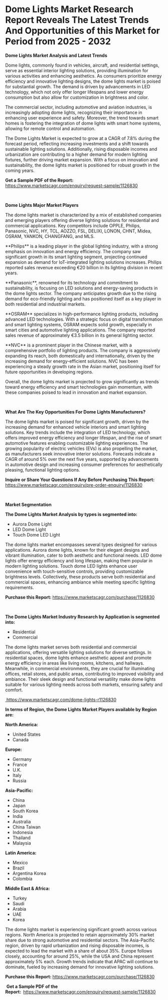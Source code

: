 <p><h1>Dome Lights Market Research Report Reveals The Latest Trends And Opportunities of this Market for Period from 2025 - 2032</h1></p><p><strong>Dome Lights Market Analysis and Latest Trends</strong></p>
<p><p>Dome lights, commonly found in vehicles, aircraft, and residential settings, serve as essential interior lighting solutions, providing illumination for various activities and enhancing aesthetics. As consumers prioritize energy efficiency and innovative lighting designs, the dome lights market is poised for substantial growth. The demand is driven by advancements in LED technology, which not only offer longer lifespans and lower energy consumption but also allow for customization in brightness and color.</p><p>The commercial sector, including automotive and aviation industries, is increasingly adopting dome lights, recognizing their importance in enhancing user experience and safety. Moreover, the trend towards smart homes is fostering the integration of dome lights with smart home systems, allowing for remote control and automation.</p><p>The Dome Lights Market is expected to grow at a CAGR of 7.8% during the forecast period, reflecting increasing investments and a shift towards sustainable lighting solutions. Additionally, rising disposable incomes and urbanization are contributing to a higher demand for modern lighting fixtures, further driving market expansion. With a focus on innovation and sustainability, the dome lights market is positioned for robust growth in the coming years.</p></p>
<p><strong>Get a Sample PDF of the Report:&nbsp;</strong> <a href="https://www.marketscagr.com/enquiry/request-sample/1126830?utm_campaign=3265&utm_medium=2&utm_source=Github&utm_content=ia&utm_term=15042025&utm_id=dome-lights">https://www.marketscagr.com/enquiry/request-sample/1126830</a></p>
<p>&nbsp;</p>
<p><strong>Dome Lights Major Market Players</strong></p>
<p><p>The dome lights market is characterized by a mix of established companies and emerging players offering diverse lighting solutions for residential and commercial applications. Key competitors include OPPLE, Philips, Panasonic, NVC, HY, TCL, AOZZO, FSL, DELIXI, LONON, CHNT, Midea, OSRAM, YANKON, CHANGFANG, and MLS.</p><p>**Philips** is a leading player in the global lighting industry, with a strong emphasis on innovation and energy efficiency. The company saw significant growth in its smart lighting segment, projecting continued expansion as demand for IoT-integrated lighting solutions increases. Philips reported sales revenue exceeding €20 billion in its lighting division in recent years.</p><p>**Panasonic**, renowned for its technology and commitment to sustainability, is focusing on LED solutions and energy-saving products in the dome lights sector. The company anticipates growth due to the rising demand for eco-friendly lighting and has positioned itself as a key player in both residential and industrial markets.</p><p>**OSRAM** specializes in high-performance lighting products, including advanced LED technologies. With a strategic focus on digital transformation and smart lighting systems, OSRAM expects solid growth, especially in smart cities and automotive lighting applications. The company reported sales revenue of approximately €3.5 billion in its general lighting sector.</p><p>**NVC** is a prominent player in the Chinese market, with a comprehensive portfolio of lighting products. The company is aggressively expanding its reach, both domestically and internationally, driven by the increasing demand for energy-efficient solutions. NVC has been experiencing a steady growth rate in the Asian market, positioning itself for future opportunities in developing regions.</p><p>Overall, the dome lights market is projected to grow significantly as trends toward energy efficiency and smart technologies gain momentum, with these companies poised to lead in innovation and market expansion.</p></p>
<p>&nbsp;</p>
<p><strong>What Are The Key Opportunities For Dome Lights Manufacturers?</strong></p>
<p><p>The dome lights market is poised for significant growth, driven by the increasing demand for enhanced vehicle interiors and smart lighting solutions. Key trends include the integration of LED technology, which offers improved energy efficiency and longer lifespan, and the rise of smart automotive features enabling customizable lighting experiences. The growing popularity of electric vehicles (EVs) is also propelling the market, as manufacturers seek innovative interior solutions. Forecasts indicate a CAGR of around 5% over the next five years, supported by advancements in automotive design and increasing consumer preferences for aesthetically pleasing, functional lighting options.</p></p>
<p><strong>Inquire or Share Your Questions If Any Before Purchasing This Report:</strong> <a href="https://www.marketscagr.com/enquiry/pre-order-enquiry/1126830?utm_campaign=3265&utm_medium=2&utm_source=Github&utm_content=ia&utm_term=15042025&utm_id=dome-lights">https://www.marketscagr.com/enquiry/pre-order-enquiry/1126830</a></p>
<p>&nbsp;</p>
<p><strong>Market Segmentation</strong></p>
<p><strong>The Dome Lights Market Analysis by types is segmented into:</strong></p>
<p><ul><li>Aurora Dome Light</li><li>LED Dome Light</li><li>Touch Dome LED Light</li></ul></p>
<p><p>The dome lights market encompasses several types designed for various applications. Aurora dome lights, known for their elegant designs and vibrant illumination, cater to both aesthetic and functional needs. LED dome lights offer energy efficiency and long lifespan, making them popular in modern lighting solutions. Touch dome LED lights enhance user convenience with touch-sensitive controls, providing customizable brightness levels. Collectively, these products serve both residential and commercial spaces, enhancing ambiance while meeting specific lighting requirements.</p></p>
<p><strong>Purchase this Report:&nbsp;</strong><a href="https://www.marketscagr.com/purchase/1126830?utm_campaign=3265&utm_medium=2&utm_source=Github&utm_content=ia&utm_term=15042025&utm_id=dome-lights">https://www.marketscagr.com/purchase/1126830</a></p>
<p>&nbsp;</p>
<p><strong>The Dome Lights Market Industry Research by Application is segmented into:</strong></p>
<p><ul><li>Residential</li><li>Commercial</li></ul></p>
<p><p>The dome lights market serves both residential and commercial applications, offering versatile lighting solutions for diverse settings. In residential spaces, dome lights enhance aesthetic appeal and promote energy efficiency in areas like living rooms, kitchens, and hallways. Meanwhile, in commercial environments, they are crucial for illuminating offices, retail stores, and public areas, contributing to improved visibility and ambiance. Their sleek design and functional versatility make dome lights suitable for various lighting needs across both markets, ensuring safety and comfort.</p></p>
<p><a href="https://www.marketscagr.com/dome-lights-r1126830?utm_campaign=3265&utm_medium=2&utm_source=Github&utm_content=ia&utm_term=15042025&utm_id=dome-lights">&nbsp;https://www.marketscagr.com/dome-lights-r1126830</a></p>
<p><strong>In terms of Region, the Dome Lights Market Players available by Region are:</strong></p>
<p>
    <p> <strong> North America: </strong>
        <ul>
            <li>United States</li>
            <li>Canada</li>
        </ul>
        </p> 
    <p> <strong> Europe: </strong>
        <ul>
            <li>Germany</li>
            <li>France</li>
            <li>U.K.</li>
            <li>Italy</li>
            <li>Russia</li>
        </ul>
        </p> 
    <p> <strong> Asia-Pacific: </strong>
        <ul>
            <li>China</li>
            <li>Japan</li>
            <li>South Korea</li>
            <li>India</li>
            <li>Australia</li>
            <li>China Taiwan</li>
            <li>Indonesia</li>
            <li>Thailand</li>
            <li>Malaysia</li>
        </ul>
        </p> 
    <p> <strong> Latin America: </strong>
        <ul>
            <li>Mexico</li>
            <li>Brazil</li>
            <li>Argentina Korea</li>
            <li>Colombia</li>
        </ul>
        </p> 
    <p> <strong> Middle East & Africa: </strong>
        <ul>
            <li>Turkey</li>
            <li>Saudi</li>
            <li>Arabia</li>
            <li>UAE</li>
            <li>Korea</li>
        </ul>
    </p>
    </p>
<p><p>The dome lights market is experiencing significant growth across various regions. North America is projected to retain approximately 30% market share due to strong automotive and residential sectors. The Asia-Pacific region, driven by rapid urbanization and rising disposable incomes, is expected to lead the market with a share of about 35%. Europe follows closely, accounting for around 25%, while the USA and China represent approximately 5% each. Growth trends indicate that APAC will continue to dominate, fueled by increasing demand for innovative lighting solutions.</p></p>
<p><strong>Purchase this Report: </strong><a href="https://www.marketscagr.com/purchase/1126830?utm_campaign=3265&utm_medium=2&utm_source=Github&utm_content=ia&utm_term=15042025&utm_id=dome-lights">https://www.marketscagr.com/purchase/1126830</a></p>
<p>&nbsp;<strong>Get a Sample PDF of the Report:&nbsp;&nbsp;</strong><a href="https://www.marketscagr.com/enquiry/request-sample/1126830?utm_campaign=3265&utm_medium=2&utm_source=Github&utm_content=ia&utm_term=15042025&utm_id=dome-lights">https://www.marketscagr.com/enquiry/request-sample/1126830</a></p>
<p><strong></strong></p>
<p><p></p><p></p><p></p></p>